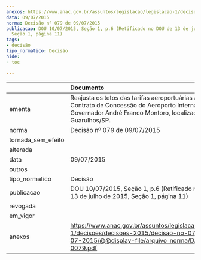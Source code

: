 ```yaml
---
anexos: https://www.anac.gov.br/assuntos/legislacao/legislacao-1/decisoes/decisoes-2015/decisao-no-079-de-09-07-2015/@@display-file/arquivo_norma/DA2015-0079.pdf
data: 09/07/2015
norma: Decisão nº 079 de 09/07/2015
publicacao: DOU 10/07/2015, Seção 1, p.6 (Retificado no DOU de 13 de julho de 2015,
  Seção 1, página 11)
tags:
- decisão
tipo_normatico: Decisão
hide: 
- toc 
 
---
```


|                    | Documento                                                                                                                                                                |
|:-------------------|:-------------------------------------------------------------------------------------------------------------------------------------------------------------------------|
| ementa             | Reajusta os tetos das tarifas aeroportuárias aplicáveis ao Contrato de Concessão do Aeroporto Internacional Governador André Franco Montoro, localizado em Guarulhos/SP. |
| norma              | Decisão nº 079 de 09/07/2015                                                                                                                                             |
| tornada_sem_efeito |                                                                                                                                                                          |
| alterada           |                                                                                                                                                                          |
| data               | 09/07/2015                                                                                                                                                               |
| outros             |                                                                                                                                                                          |
| tipo_normatico     | Decisão                                                                                                                                                                  |
| publicacao         | DOU 10/07/2015, Seção 1, p.6 (Retificado no DOU de 13 de julho de 2015, Seção 1, página 11)                                                                              |
| revogada           |                                                                                                                                                                          |
| em_vigor           |                                                                                                                                                                          |
| anexos             | https://www.anac.gov.br/assuntos/legislacao/legislacao-1/decisoes/decisoes-2015/decisao-no-079-de-09-07-2015/@@display-file/arquivo_norma/DA2015-0079.pdf                |